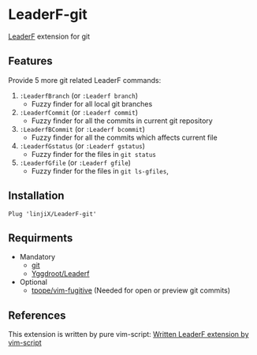 # LeaderF-git

[LeaderF](https://github.com/Yggdroot/LeaderF) extension for git

## Features

Provide 5 more git related LeaderF commands:

1.  `:LeaderfBranch` (or `:Leaderf branch`)
    -   Fuzzy finder for all local git branches
2.  `:LeaderfCommit` (or `:Leaderf commit`)
    -   Fuzzy finder for all the commits in current git repository
3.  `:LeaderfBCommit` (or `:Leaderf bcommit`)
    -   Fuzzy finder for all the commits which affects current file
4.  `:LeaderfGstatus` (or `:Leaderf gstatus`)
    -   Fuzzy finder for the files in `git status`
5.  `:LeaderfGfile` (or `:Leaderf gfile`)
    -   Fuzzy finder for the files in `git ls-gfiles`,

## Installation

```vim
Plug 'linjiX/LeaderF-git'
```

## Requirments

-   Mandatory
    -   [git](https://git-scm.com)
    -   [Yggdroot/Leaderf](https://github.com/Yggdroot/LeaderF)
-   Optional
    -   [tpope/vim-fugitive](https://github.com/tpope/vim-fugitive) (Needed for open or preview git commits)

## References

This extension is written by pure vim-script: [Written LeaderF extension by vim-script](https://github.com/Yggdroot/LeaderF/issues/144#issuecomment-540008950)
